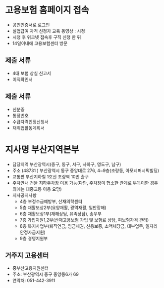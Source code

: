 
#	고용보험 홈페이지 접속
*	공인인증서로 로그인
*	실업급여 자격 신청자 교육 동영상 : 시청
*	시청 후 위크넷 접속후 구직 신청 한 뒤
*	14일이내에 고용보험센터 방문






## 제출 서류
*	4대 보험 상실 신고서
*	이직확인서
## 제출 서류
*	신분증
*	통장번호
*	수급자격인정신청서
*	재취업활동계획서


# 지사명	부산지역본부
*	담당지역	부산광역시(중구, 동구, 서구, 사하구, 영도구, 남구)
*	주소	(48731 ) 부산광역시 동구 중앙대로 276, 4~9층(초량동, 아모레퍼시픽빌딩)
*	교통편	부산지하철 1호선 초량역 10번 출구
*	주차안내	건물 지하주차장 이용 가능(다만, 주차장이 협소한 관계로 부득이한 경우 외에는 대중교통 이용 요망) 
*	지사공지사항	
	+	4층 부정수급예방부, 	산재의학센터 
	+	5층 재활보상2부(요양재활, 광역재활, 일반장해) 
	+	6층 	재활보상1부(재해상담, 유족상담), 송무부 
	+	7층 	가입지원1,2부(산재고용보험 가입 및 보험료 상담, 피보험자격 관리) 
	+	8층 복지사업부(퇴직연금, 임금채권, 신용보증, 소액체당금, 대부업무, 일자리안정자금지원) 
	+	9층 경영지원부 
	
## 거주지 고용센터
*	중부산고용지원센터
*	주소: 부산광역시 중구 중앙동6가 69
*	연락처: 051-442-3911
